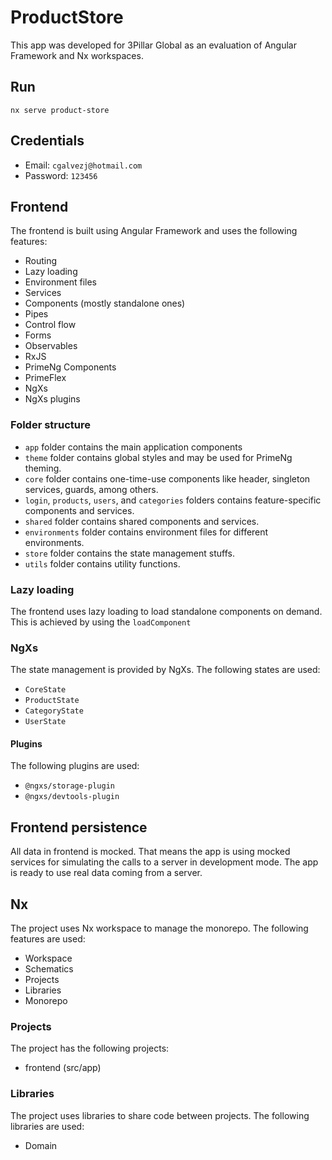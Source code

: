 # ProductStore

This app was developed for 3Pillar Global as an evaluation of Angular Framework and Nx workspaces.

## Run
`nx serve product-store`

## Credentials
- Email: `cgalvezj@hotmail.com`
- Password: `123456`

## Frontend
The frontend is built using Angular Framework and uses the following features:
- Routing
- Lazy loading
- Environment files
- Services
- Components (mostly standalone ones)
- Pipes
- Control flow
- Forms
- Observables
- RxJS
- PrimeNg Components
- PrimeFlex
- NgXs
- NgXs plugins

### Folder structure
- `app` folder contains the main application components
- `theme` folder contains global styles and may be used for PrimeNg theming.
- `core` folder contains one-time-use components like header, singleton services, guards, among others.
- `login`, `products`, `users`, and `categories` folders contains feature-specific components and services.
- `shared` folder contains shared components and services.
- `environments` folder contains environment files for different environments.
- `store` folder contains the state management stuffs.
- `utils` folder contains utility functions.

### Lazy loading
The frontend uses lazy loading to load standalone components on demand. This is achieved by using the `loadComponent`

### NgXs
The state management is provided by NgXs. The following states are used:
- `CoreState`
- `ProductState`
- `CategoryState`
- `UserState`

#### Plugins
The following plugins are used:
- `@ngxs/storage-plugin`
- `@ngxs/devtools-plugin`

## Frontend persistence
All data in frontend is mocked. That means the app is using mocked services for simulating the calls to a server in development mode.
The app is ready to use real data coming from a server.

## Nx
The project uses Nx workspace to manage the monorepo. The following features are used:
- Workspace
- Schematics
- Projects
- Libraries
- Monorepo

### Projects
The project has the following projects:
- frontend (src/app)

### Libraries
The project uses libraries to share code between projects. The following libraries are used:
- Domain